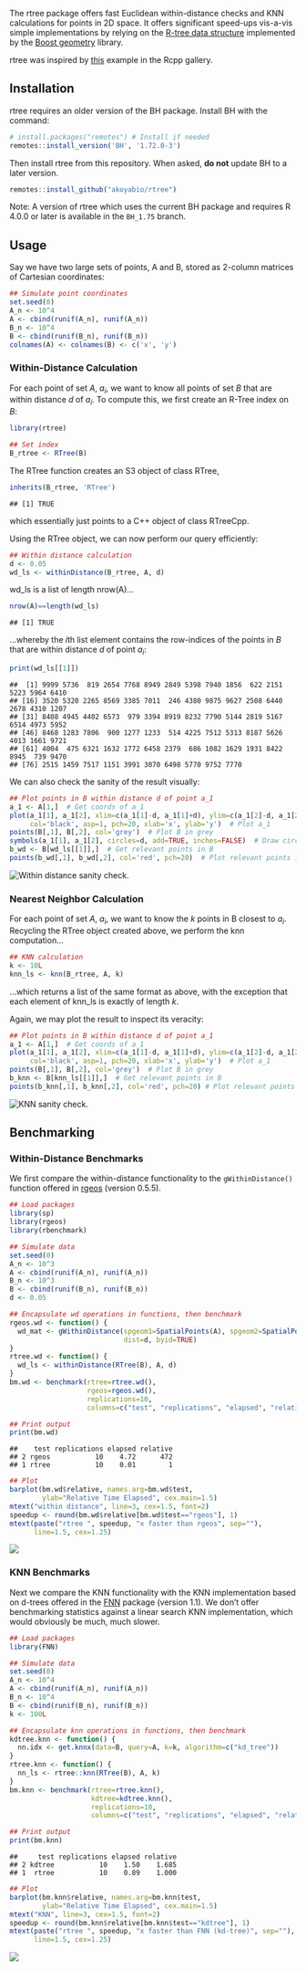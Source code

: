 
The rtree package offers fast Euclidean within-distance checks and KNN
calculations for points in 2D space. It offers significant speed-ups
vis-a-vis simple implementations by relying on the [R-tree data
structure](https://en.wikipedia.org/wiki/R-tree) implemented by the
[Boost
geometry](https://www.boost.org/doc/libs/1_75_0/libs/geometry/doc/html/geometry/spatial_indexes/introduction.html)
library.

rtree was inspired by
[this](http://gallery.rcpp.org/articles/Rtree-examples/) example in the
Rcpp gallery.

## Installation

rtree requires an older version of the BH package. Install BH with the
command:

``` r
# install.packages("remotes") # Install if needed
remotes::install_version('BH', '1.72.0-3')
```

Then install rtree from this repository. When asked, **do not** update
BH to a later version.

``` r
remotes::install_github("akoyabio/rtree")
```

Note: A version of rtree which uses the current BH package and requires
R 4.0.0 or later is available in the `BH_1.75` branch.

## Usage

Say we have two large sets of points, A and B, stored as 2-column
matrices of Cartesian coordinates:

``` r
## Simulate point coordinates
set.seed(0)
A_n <- 10^4
A <- cbind(runif(A_n), runif(A_n))
B_n <- 10^4
B <- cbind(runif(B_n), runif(B_n))
colnames(A) <- colnames(B) <- c('x', 'y')
```

### Within-Distance Calculation

For each point of set *A*, *a*<sub>*i*</sub>, we want to know all points
of set *B* that are within distance *d* of *a*<sub>*i*</sub>. To compute
this, we first create an R-Tree index on *B*:

``` r
library(rtree)

## Set index
B_rtree <- RTree(B)
```

The RTree function creates an S3 object of class RTree,

``` r
inherits(B_rtree, 'RTree')
```

    ## [1] TRUE

which essentially just points to a C++ object of class RTreeCpp.

Using the RTree object, we can now perform our query efficiently:

``` r
## Within distance calculation
d <- 0.05
wd_ls <- withinDistance(B_rtree, A, d)
```

wd\_ls is a list of length nrow(A)…

``` r
nrow(A)==length(wd_ls)
```

    ## [1] TRUE

…whereby the *i*th list element contains the row-indices of the points
in *B* that are within distance *d* of point *a*<sub>*i*</sub>:

``` r
print(wd_ls[[1]])
```

    ##  [1] 9999 5736  819 2654 7768 8949 2849 5398 7940 1856  622 2151 5223 5964 6410
    ## [16] 3520 5320 2265 8569 3385 7011  246 4380 9875 9627 2508 6440 2678 4310 1207
    ## [31] 8408 4945 4402 6573  979 3394 8919 8232 7790 5144 2819 5167 6514 4973 5952
    ## [46] 8468 1283 7806  900 1277 1233  514 4225 7512 5313 8187 5626 4013 1661 9721
    ## [61] 4004  475 6321 1632 1772 6458 2379  686 1082 1629 1931 8422 8945  739 9470
    ## [76] 2515 1459 7517 1151 3991 3070 6498 5770 9752 7770

We can also check the sanity of the result visually:

``` r
## Plot points in B within distance d of point a_1
a_1 <- A[1,]  # Get coords of a_1
plot(a_1[1], a_1[2], xlim=c(a_1[1]-d, a_1[1]+d), ylim=c(a_1[2]-d, a_1[2]+d), 
     col='black', asp=1, pch=20, xlab='x', ylab='y')  # Plot a_1
points(B[,1], B[,2], col='grey')  # Plot B in grey
symbols(a_1[1], a_1[2], circles=d, add=TRUE, inches=FALSE)  # Draw circle of radius d
b_wd <- B[wd_ls[[1]],]  # Get relevant points in B
points(b_wd[,1], b_wd[,2], col='red', pch=20)  # Plot relevant points in red
```

![Within distance sanity check.](man/figures/README-checkplot-1.png)

### Nearest Neighbor Calculation

For each point of set *A*, *a*<sub>*i*</sub>, we want to know the *k*
points in B closest to *a*<sub>*i*</sub>. Recycling the RTree object
created above, we perform the knn computation…

``` r
## KNN calculation
k <- 10L
knn_ls <- knn(B_rtree, A, k)
```

…which returns a list of the same format as above, with the exception
that each element of knn\_ls is exactly of length *k*.

Again, we may plot the result to inspect its veracity:

``` r
## Plot points in B within distance d of point a_1
a_1 <- A[1,]  # Get coords of a_1
plot(a_1[1], a_1[2], xlim=c(a_1[1]-d, a_1[1]+d), ylim=c(a_1[2]-d, a_1[2]+d), 
     col='black', asp=1, pch=20, xlab='x', ylab='y')  # Plot a_1
points(B[,1], B[,2], col='grey')  # Plot B in grey
b_knn <- B[knn_ls[[1]],]  # Get relevant points in B
points(b_knn[,1], b_knn[,2], col='red', pch=20) # Plot relevant points in red
```

![KNN sanity check.](man/figures/README-checkplot2-1.png)

## Benchmarking

### Within-Distance Benchmarks

We first compare the within-distance functionality to the
`gWithinDistance()` function offered in
[rgeos](https://cran.r-project.org/package=rgeos) (version 0.5.5).

``` r
## Load packages
library(sp)
library(rgeos)
library(rbenchmark)

## Simulate data
set.seed(0)
A_n <- 10^3
A <- cbind(runif(A_n), runif(A_n))
B_n <- 10^3
B <- cbind(runif(B_n), runif(B_n))
d <- 0.05

## Encapsulate wd operations in functions, then benchmark
rgeos.wd <- function() {
  wd_mat <- gWithinDistance(spgeom1=SpatialPoints(A), spgeom2=SpatialPoints(B), 
                            dist=d, byid=TRUE)
}
rtree.wd <- function() {
  wd_ls <- withinDistance(RTree(B), A, d)
}
bm.wd <- benchmark(rtree=rtree.wd(),
                   rgeos=rgeos.wd(),
                   replications=10,
                   columns=c("test", "replications", "elapsed", "relative"))

## Print output
print(bm.wd)
```

    ##    test replications elapsed relative
    ## 2 rgeos           10    4.72      472
    ## 1 rtree           10    0.01        1

``` r
## Plot
barplot(bm.wd$relative, names.arg=bm.wd$test,
        ylab="Relative Time Elapsed", cex.main=1.5)
mtext("within distance", line=3, cex=1.5, font=2)
speedup <- round(bm.wd$relative[bm.wd$test=="rgeos"], 1)
mtext(paste("rtree ", speedup, "x faster than rgeos", sep=""), 
      line=1.5, cex=1.25)
```

![](man/figures/README-wd_bench-1.png)<!-- -->

### KNN Benchmarks

Next we compare the KNN functionality with the KNN implementation based
on d-trees offered in the [FNN](https://cran.r-project.org/package=FNN)
package (version 1.1). We don’t offer benchmarking statistics against a
linear search KNN implementation, which would obviously be much, much
slower.

``` r
## Load packages
library(FNN)

## Simulate data
set.seed(0)
A_n <- 10^4
A <- cbind(runif(A_n), runif(A_n))
B_n <- 10^4
B <- cbind(runif(B_n), runif(B_n))
k <- 100L

## Encapsulate knn operations in functions, then benchmark
kdtree.knn <- function() {
  nn.idx <- get.knnx(data=B, query=A, k=k, algorithm=c("kd_tree"))
}
rtree.knn <- function() {
  nn_ls <- rtree::knn(RTree(B), A, k)
}
bm.knn <- benchmark(rtree=rtree.knn(),
                    kdtree=kdtree.knn(),
                    replications=10,
                    columns=c("test", "replications", "elapsed", "relative"))

## Print output
print(bm.knn)
```

    ##     test replications elapsed relative
    ## 2 kdtree           10    1.50    1.685
    ## 1  rtree           10    0.89    1.000

``` r
## Plot
barplot(bm.knn$relative, names.arg=bm.knn$test,
        ylab="Relative Time Elapsed", cex.main=1.5)
mtext("KNN", line=3, cex=1.5, font=2)
speedup <- round(bm.knn$relative[bm.knn$test=="kdtree"], 1)
mtext(paste("rtree ", speedup, "x faster than FNN (kd-tree)", sep=""), 
      line=1.5, cex=1.25)
```

![](man/figures/README-knn_bench-1.png)<!-- -->
